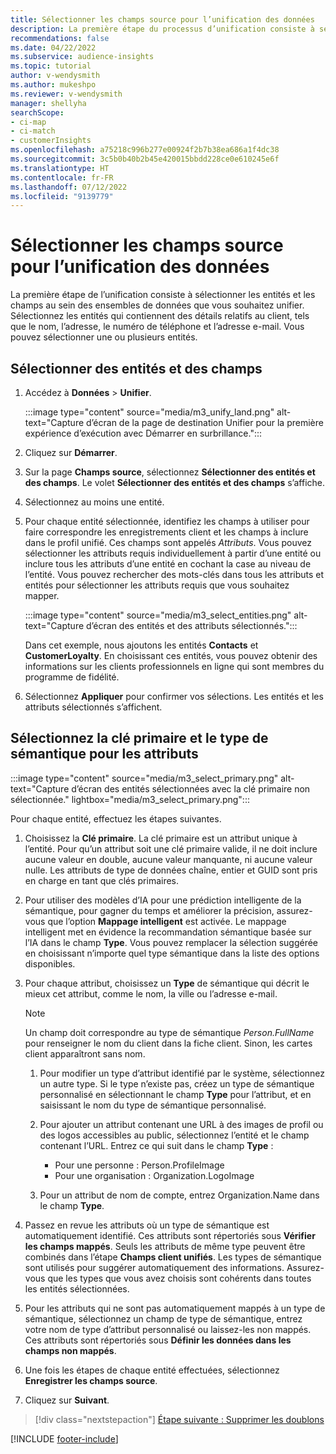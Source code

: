 ```yaml
---
title: Sélectionner les champs source pour l’unification des données
description: La première étape du processus d’unification consiste à sélectionner des entités, des attributs, des clés primaires et des types sémantiques pour mapper les données sur le profil client unifié.
recommendations: false
ms.date: 04/22/2022
ms.subservice: audience-insights
ms.topic: tutorial
author: v-wendysmith
ms.author: mukeshpo
ms.reviewer: v-wendysmith
manager: shellyha
searchScope:
- ci-map
- ci-match
- customerInsights
ms.openlocfilehash: a75218c996b277e00924f2b7b38ea686a1f4dc38
ms.sourcegitcommit: 3c5b0b40b2b45e420015bbdd228ce0e610245e6f
ms.translationtype: HT
ms.contentlocale: fr-FR
ms.lasthandoff: 07/12/2022
ms.locfileid: "9139779"
---
```

# <a name="select-source-fields-for-data-unification"></a>Sélectionner les champs source pour l’unification des données

La première étape de l’unification consiste à sélectionner les entités et les champs au sein des ensembles de données que vous souhaitez unifier. Sélectionnez les entités qui contiennent des détails relatifs au client, tels que le nom, l’adresse, le numéro de téléphone et l’adresse e-mail. Vous pouvez sélectionner une ou plusieurs entités.

## <a name="select-entities-and-fields"></a>Sélectionner des entités et des champs

1. Accédez à **Données** > **Unifier**.

   :::image type="content" source="media/m3_unify_land.png" alt-text="Capture d’écran de la page de destination Unifier pour la première expérience d’exécution avec Démarrer en surbrillance.":::

1. Cliquez sur **Démarrer**.

1. Sur la page **Champs source**, sélectionnez **Sélectionner des entités et des champs**. Le volet **Sélectionner des entités et des champs** s’affiche.

1. Sélectionnez au moins une entité.

1. Pour chaque entité sélectionnée, identifiez les champs à utiliser pour faire correspondre les enregistrements client et les champs à inclure dans le profil unifié. Ces champs sont appelés *Attributs*. Vous pouvez sélectionner les attributs requis individuellement à partir d’une entité ou inclure tous les attributs d’une entité en cochant la case au niveau de l’entité. Vous pouvez rechercher des mots-clés dans tous les attributs et entités pour sélectionner les attributs requis que vous souhaitez mapper.

   :::image type="content" source="media/m3_select_entities.png" alt-text="Capture d’écran des entités et des attributs sélectionnés.":::

   Dans cet exemple, nous ajoutons les entités **Contacts** et **CustomerLoyalty**. En choisissant ces entités, vous pouvez obtenir des informations sur les clients professionnels en ligne qui sont membres du programme de fidélité.

1. Sélectionnez **Appliquer** pour confirmer vos sélections. Les entités et les attributs sélectionnés s’affichent.

## <a name="select-primary-key-and-semantic-type-for-attributes"></a>Sélectionnez la clé primaire et le type de sémantique pour les attributs

   :::image type="content" source="media/m3_select_primary.png" alt-text="Capture d’écran des entités sélectionnées avec la clé primaire non sélectionnée." lightbox="media/m3_select_primary.png":::

Pour chaque entité, effectuez les étapes suivantes.

1. Choisissez la **Clé primaire**. La clé primaire est un attribut unique à l’entité. Pour qu’un attribut soit une clé primaire valide, il ne doit inclure aucune valeur en double, aucune valeur manquante, ni aucune valeur nulle. Les attributs de type de données chaîne, entier et GUID sont pris en charge en tant que clés primaires.

1. Pour utiliser des modèles d’IA pour une prédiction intelligente de la sémantique, pour gagner du temps et améliorer la précision, assurez-vous que l’option **Mappage intelligent** est activée. Le mappage intelligent met en évidence la recommandation sémantique basée sur l’IA dans le champ **Type**. Vous pouvez remplacer la sélection suggérée en choisissant n’importe quel type sémantique dans la liste des options disponibles.

1. Pour chaque attribut, choisissez un **Type** de sémantique qui décrit le mieux cet attribut, comme le nom, la ville ou l’adresse e-mail.

   > [!NOTE]
   > Un champ doit correspondre au type de sémantique *Person.FullName* pour renseigner le nom du client dans la fiche client. Sinon, les cartes client apparaîtront sans nom.

   1. Pour modifier un type d’attribut identifié par le système, sélectionnez un autre type. Si le type n’existe pas, créez un type de sémantique personnalisé en sélectionnant le champ **Type** pour l’attribut, et en saisissant le nom du type de sémantique personnalisé.

   1. Pour ajouter un attribut contenant une URL à des images de profil ou des logos accessibles au public, sélectionnez l’entité et le champ contenant l’URL. Entrez ce qui suit dans le champ **Type** :
      - Pour une personne : Person.ProfileImage
      - Pour une organisation : Organization.LogoImage

   1. Pour un attribut de nom de compte, entrez Organization.Name dans le champ **Type**.

1. Passez en revue les attributs où un type de sémantique est automatiquement identifié. Ces attributs sont répertoriés sous **Vérifier les champs mappés**. Seuls les attributs de même type peuvent être combinés dans l’étape **Champs client unifiés**. Les types de sémantique sont utilisés pour suggérer automatiquement des informations. Assurez-vous que les types que vous avez choisis sont cohérents dans toutes les entités sélectionnées.

1. Pour les attributs qui ne sont pas automatiquement mappés à un type de sémantique, sélectionnez un champ de type de sémantique, entrez votre nom de type d’attribut personnalisé ou laissez-les non mappés. Ces attributs sont répertoriés sous **Définir les données dans les champs non mappés**.

1. Une fois les étapes de chaque entité effectuées, sélectionnez **Enregistrer les champs source**.

1. Cliquez sur **Suivant**.

> [!div class="nextstepaction"]
> [Étape suivante : Supprimer les doublons](remove-duplicates.md)

[!INCLUDE [footer-include](includes/footer-banner.md)]
